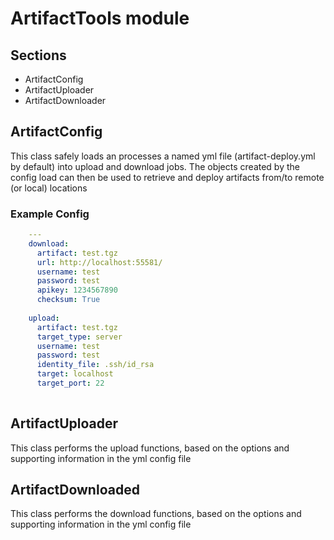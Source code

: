 # ArtifactTools module

## Sections
* ArtifactConfig
* ArtifactUploader
* ArtifactDownloader

## ArtifactConfig
This class safely loads an processes a named yml file (artifact-deploy.yml by default) into upload and download jobs.
The objects created by the config load can then be used to retrieve and deploy artifacts from/to remote (or local) locations
### Example Config

```yaml
    ---
    download:
      artifact: test.tgz
      url: http://localhost:55581/
      username: test
      password: test
      apikey: 1234567890
      checksum: True
    
    upload:
      artifact: test.tgz
      target_type: server
      username: test
      password: test
      identity_file: .ssh/id_rsa
      target: localhost
      target_port: 22
        
```

## ArtifactUploader
This class performs the upload functions, based on the options and supporting information in the yml config file

## ArtifactDownloaded
This class performs the download functions, based on the options and supporting information in the yml config file